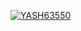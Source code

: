 [![YASH63550](https://circleci.com/gh/YASH63550/Asiignments_SSW565A.svg?style=svg)](https://app.circleci.com/pipelines/github/YASH63550/Assignments_SSW565A?branch=main&filter=all)
